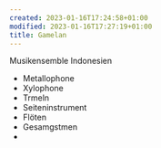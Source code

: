 ```yaml
---
created: 2023-01-16T17:24:58+01:00
modified: 2023-01-16T17:27:19+01:00
title: Gamelan
---
```


Musikensemble Indonesien
- Metallophone 
- Xylophone
- Trmeln
- Seiteninstrument
- Flöten
- Gesamgstmen
-
